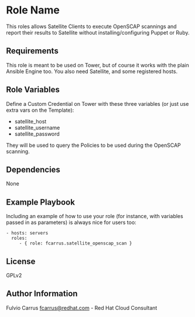 Role Name
=========

This roles allows Satellite Clients to execute OpenSCAP scannings and report their results to Satellite without installing/configuring Puppet or Ruby.

Requirements
------------

This role is meant to be used on Tower, but of course it works with the plain Ansible Engine too.
You also need Satellite, and some registered hosts.

Role Variables
--------------

Define a Custom Credential on Tower with these three variables (or just use extra vars on the Template):
* satellite_host
* satellite_username
* satellite_password

They will be used to query the Policies to be used during the OpenSCAP scanning.

Dependencies
------------

None

Example Playbook
----------------

Including an example of how to use your role (for instance, with variables passed in as parameters) is always nice for users too:

    - hosts: servers
      roles:
         - { role: fcarrus.satellite_openscap_scan }

License
-------

GPLv2

Author Information
------------------

Fulvio Carrus <fcarrus@redhat.com> - Red Hat Cloud Consultant

